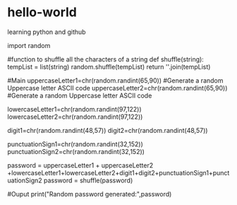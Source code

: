 # hello-world
learning python and github

import random

#function to shuffle all the characters of a string
def shuffle(string):
  tempList = list(string)
  random.shuffle(tempList)
  return ''.join(tempList)
 
#Main 
uppercaseLetter1=chr(random.randint(65,90)) #Generate a random Uppercase letter  ASCII code
uppercaseLetter2=chr(random.randint(65,90)) #Generate a random Uppercase letter  ASCII code


lowercaseLetter1=chr(random.randint(97,122))
lowercaseLetter2=chr(random.randint(97,122))

digit1=chr(random.randint(48,57))
digit2=chr(random.randint(48,57))

punctuationSign1=chr(random.randint(32,152))
punctuationSign2=chr(random.randint(32,152))


password = uppercaseLetter1 + uppercaseLetter2 +lowercaseLetter1+lowercaseLetter2+digit1+digit2+punctuationSign1+punctuationSign2
password = shuffle(password)

#Ouput
print("Random password generated:",password)
